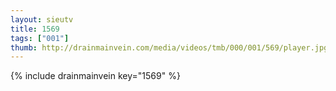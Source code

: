 ```yaml
--- 
layout: sieutv
title: 1569
tags: ["001"]
thumb: http://drainmainvein.com/media/videos/tmb/000/001/569/player.jpg
---
```

{% include drainmainvein key="1569" %} 
